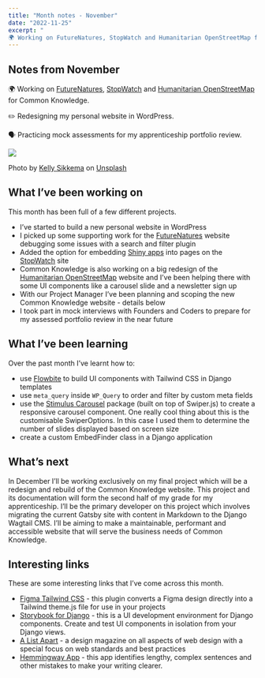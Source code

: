 ```yaml
---
title: "Month notes - November"
date: "2022-11-25"
excerpt: "
🌍 Working on FutureNatures, StopWatch and Humanitarian OpenStreetMap for Common Knowledge."
---
```


<article>

<h1> Notes from November </h1>

🌍 Working on [FutureNatures](https://futurenatures.org/), [StopWatch](https://www.stop-watch.org/) and [Humanitarian OpenStreetMap](https://www.hotosm.org/) for Common Knowledge.

✏️ Redesigning my personal website in WordPress.

🗣 Practicing mock assessments for my apprenticeship portfolio review.

![](https://images.unsplash.com/photo-1586892477838-2b96e85e0f96?ixlib=rb-4.0.3&ixid=MnwxMjA3fDB8MHxwaG90by1wYWdlfHx8fGVufDB8fHx8&auto=format&fit=crop&w=1718&q=80)

Photo by <a href="https://unsplash.com/@kellysikkema?utm_source=unsplash&utm_medium=referral&utm_content=creditCopyText">Kelly Sikkema</a> on <a href="https://unsplash.com/s/photos/agile?utm_source=unsplash&utm_medium=referral&utm_content=creditCopyText">Unsplash</a>

<h2> What I’ve been working on </h2>

This month has been full of a few different projects.

- I’ve started to build a new personal website in WordPress
- I picked up some supporting work for the [FutureNatures](https://futurenatures.org/) website debugging some issues with a search and filter plugin
- Added the option for embedding [Shiny apps](https://www.shinyapps.io/) into pages on the [StopWatch](https://www.stop-watch.org/) site
- Common Knowledge is also working on a big redesign of the [Humanitarian OpenStreetMap](https://www.hotosm.org/) website and I’ve been helping there with some UI components like a carousel slide and a newsletter sign up
- With our Project Manager I’ve been planning and scoping the new Common Knowledge website - details below
- I took part in mock interviews with Founders and Coders to prepare for my assessed portfolio review in the near future

<h2> What I’ve been learning </h2>

Over the past month I’ve learnt how to:

- use [Flowbite](https://flowbite.com/) to build UI components with Tailwind CSS in Django templates
- use `meta_query` inside `WP_Query` to order and filter by custom meta fields
- use the [Stimulus Carousel](https://stimulus-carousel.stimulus-components.com/) package (built on top of Swiper.js) to create a responsive carousel component. One really cool thing about this is the customisable SwiperOptions. In this case I used them to determine the number of slides displayed based on screen size
- create a custom EmbedFinder class in a Django application

<h2> What’s next </h2>

In December I’ll be working exclusively on my final project which will be a redesign and rebuild of the Common Knowledge website. This project and its documentation will form the second half of my grade for my apprenticeship. I’ll be the primary developer on this project which involves migrating the current Gatsby site with content in Markdown to the Django Wagtail CMS.
I’ll be aiming to make a maintainable, performant and accessible website that will serve the business needs of Common Knowledge.

<h2> Interesting links </h2>

These are some interesting links that I’ve come across this month.

- [Figma Tailwind CSS](https://www.figma.com/community/plugin/785619431629077634) - this plugin converts a Figma design directly into a Tailwind theme.js file for use in your projects
- [Storybook for Django](https://www.npmjs.com/package/storybook-django) - this is a UI development environment for Django components. Create and test UI components in isolation from your Django views.
- [A List Apart](https://alistapart.com/) - a design magazine on all aspects of web design with a special focus on web standards and best practices
- [Hemmingway App](https://hemingwayapp.com/) - this app identifies lengthy, complex sentences and other mistakes to make your writing clearer.
</article>
